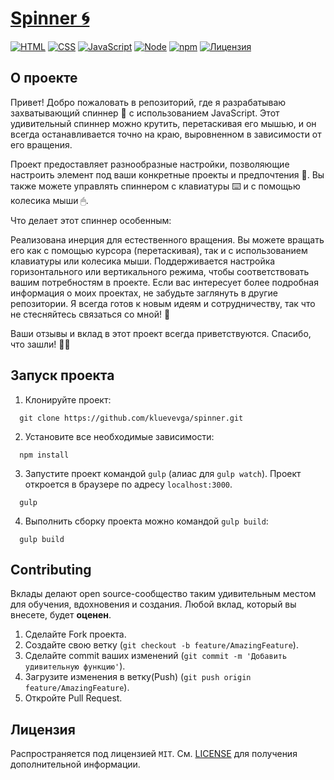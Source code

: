 <h1><a href='https://spinner-3d.netlify.app'>Spinner 🌀</a></h1>

[![HTML](https://img.shields.io/badge/HTML-5-e34c26?style=for-the-badge)](https://github.com/kluevevga/lavproduct/blob/master/LICENSE)
[![CSS](https://img.shields.io/badge/CSS-3-2965f1?style=for-the-badge)](https://github.com/kluevevga/lavproduct/blob/master/LICENSE)
[![JavaScript](https://img.shields.io/badge/JavaScript-ES6-f1e05a?style=for-the-badge)](https://github.com/kluevevga/lavproduct/blob/master/LICENSE)
[![Node](https://img.shields.io/static/v1?label=Node&message=any&color=339933&style=for-the-badge)](https://nodejs.org)
[![npm](https://img.shields.io/static/v1?label=npm&message=any&color=FF9900&style=for-the-badge)](https://nodejs.org)
[![Лицензия](https://img.shields.io/github/license/kluevevga/lavproduct?color=6cc644&style=for-the-badge)](https://github.com/kluevevga/lavproduct/blob/master/LICENSE)

## О проекте

Привет! Добро пожаловать в репозиторий, где я разрабатываю захватывающий спиннер 🔄 с использованием JavaScript. Этот
удивительный спиннер можно крутить, перетаскивая его мышью, и он всегда останавливается точно на краю, выровненном в
зависимости от его вращения.

Проект предоставляет разнообразные настройки, позволяющие настроить элемент под ваши конкретные проекты и предпочтения
🎨. Вы также можете управлять спиннером с клавиатуры ⌨️ и с помощью колесика мыши 🖱.

Что делает этот спиннер особенным:

Реализована инерция для естественного вращения.
Вы можете вращать его как с помощью курсора (перетаскивая), так и с использованием клавиатуры или колесика мыши.
Поддерживается настройка горизонтального или вертикального режима, чтобы соответствовать вашим потребностям в проекте.
Если вас интересует более подробная информация о моих проектах, не забудьте заглянуть в другие репозитории. Я всегда
готов к новым идеям и сотрудничеству, так что не стесняйтесь связаться со мной! 🚀

Ваши отзывы и вклад в этот проект всегда приветствуются. Спасибо, что зашли! 🙏👏

## Запуск проекта

1. Клонируйте проект:

```shell
  git clone https://github.com/kluevevga/spinner.git
```

2. Установите все необходимые зависимости:

```shell
  npm install
```

3. Запустите проект командой `gulp` (алиас для `gulp watch`). Проект откроется в браузере по адресу `localhost:3000`.

```shell
  gulp
```

4. Выполнить сборку проекта можно командой `gulp build`:

```shell
  gulp build
```

## Contributing

Вклады делают open source-сообщество таким удивительным местом для обучения, вдохновения и создания. Любой вклад,
который вы внесете, будет **оценен**.

1. Сделайте Fork проекта.
2. Создайте свою ветку (`git checkout -b feature/AmazingFeature`).
3. Сделайте commit ваших изменений (`git commit -m 'Добавить удивительную функцию'`).
4. Загрузите изменения в ветку(Push) (`git push origin feature/AmazingFeature`).
5. Откройте Pull Request.

## Лицензия

Распространяется под лицензией `MIT`. См. [LICENSE](https://github.com/kluevevga/spinner/blob/master/LICENSE) для
получения дополнительной информации.
